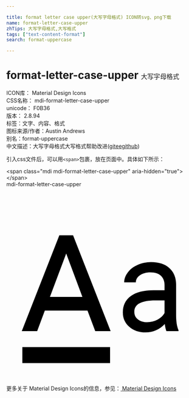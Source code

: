 ```yaml
---

title: format letter case upper(大写字母格式) ICON转svg、png下载
name: format-letter-case-upper
zhTips: 大写字母格式,大写格式
tags: ["text-content-format"]
search: format-uppercase

---
```


# format-letter-case-upper  <small style="font-size: 60%;font-weight: 100">大写字母格式</small>


<div class="detail-page">
<p>
<span>
ICON库：
<span class="badge-secondary badge">Material Design Icons</span> 
</span>
<br/>
<span>
CSS名称：
<span class="badge-secondary badge">mdi-format-letter-case-upper</span> 
</span>
<br/>
<span>
unicode：
<span class="badge-secondary badge">F0B36</span> 
<copy-btn content='F0B36' btn-title=""></copy-btn>
<copy-btn :content='String.fromCodePoint(parseInt("F0B36", 16))' btn-title="复制U"></copy-btn>
</span>
<br/>
<span>
版本：
<span class="badge-secondary badge">2.8.94</span> 
</span><br/><span>标签：<span class="badge-light badge"><router-link to="/tags/text-content-format.html">文字、内容、格式</router-link></span></span>
<br/>
<span>图标来源/作者：<span class="badge-light badge">Austin Andrews</span></span> 
<br/>
<span>别名：<span class="badge-light badge">format-uppercase</span></span><br/><span class="zh-detail">中文描述：<span class="badge-primary badge">大写字母格式</span><span class="badge-primary badge">大写格式</span><span class="help-link"><span>帮助改进</span>(<a href="https://gitee.com/liuwave/icon-helper/edit/master/json/material/format-letter-case-upper.json" target="_blank" rel="noopener noreferrer">gitee</a><a href="https://github.com/liuwave/icon-helper/edit/master/json/material/format-letter-case-upper.json" target="_blank" rel="noopener noreferrer">github</a></span>)</span><br/>
</p>
</div>
<div class="alert alert-dark">
  <i class="mdi mdi-format-letter-case-upper mdi-48px"></i>
  <i class="mdi mdi-format-letter-case-upper mdi-36px"></i>
  <i class="mdi mdi-format-letter-case-upper mdi-24px"></i>
  <i class="mdi mdi-format-letter-case-upper mdi-18px"></i>
</div>
<div>
  <p>引入css文件后，可以用<code>&lt;span&gt;</code>包裹，放在页面中。具体如下所示：    
  </p>
  <div class="alert alert-primary" style="font-size: 14px">
    &lt;span class="mdi mdi-format-letter-case-upper" aria-hidden="true"&gt;&lt;/span&gt;
    <copy-btn content='<span class="mdi mdi-format-letter-case-upper" aria-hidden="true"></span>'></copy-btn>
  </div>
  <div class="alert alert-secondary">
    <i class="mdi mdi-format-letter-case-upper"
    style="font-size: 24px"
    aria-hidden="true"></i> mdi-format-letter-case-upper
    <copy-btn content="mdi-format-letter-case-upper" btn-title="复制图标名称"></copy-btn>
  </div>
</div>
<div id="svg" class="svg-wrap">
<svg xmlns="http://www.w3.org/2000/svg" viewBox="0 0 24 24"><path d="M20.06,18C20,17.83 19.91,17.54 19.86,17.11C19.19,17.81 18.38,18.16 17.45,18.16C16.62,18.16 15.93,17.92 15.4,17.45C14.87,17 14.6,16.39 14.6,15.66C14.6,14.78 14.93,14.1 15.6,13.61C16.27,13.12 17.21,12.88 18.43,12.88H19.83V12.24C19.83,11.75 19.68,11.36 19.38,11.07C19.08,10.78 18.63,10.64 18.05,10.64C17.53,10.64 17.1,10.76 16.75,11C16.4,11.25 16.23,11.54 16.23,11.89H14.77C14.77,11.46 14.92,11.05 15.22,10.65C15.5,10.25 15.93,9.94 16.44,9.71C16.95,9.5 17.5,9.36 18.13,9.36C19.11,9.36 19.87,9.6 20.42,10.09C20.97,10.58 21.26,11.25 21.28,12.11V16C21.28,16.8 21.38,17.42 21.58,17.88V18H20.06M17.66,16.88C18.11,16.88 18.54,16.77 18.95,16.56C19.35,16.35 19.65,16.07 19.83,15.73V14.16H18.7C16.93,14.16 16.04,14.63 16.04,15.57C16.04,16 16.19,16.3 16.5,16.53C16.8,16.76 17.18,16.88 17.66,16.88M5.46,13.71H9.53L7.5,8.29L5.46,13.71M6.64,6H8.36L13.07,18H11.14L10.17,15.43H4.82L3.86,18H1.93L6.64,6M2,20H13V22H2V20Z" /></svg>
</div>
<detail full-name='mdi-format-letter-case-upper'></detail>
    
<div><p>更多关于 Material Design Icons的信息，参见：<a target="_blank" href="https://iconhelper.cn/material.html"> Material Design Icons</a>
</p></div>
